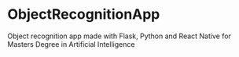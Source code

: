 # ObjectRecognitionApp
Object recognition app made with Flask, Python and React Native for Masters Degree in Artificial Intelligence
